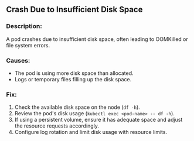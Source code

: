 ## Crash Due to Insufficient Disk Space

### Description:
A pod crashes due to insufficient disk space, often leading to OOMKilled or file system errors.

### Causes:
- The pod is using more disk space than allocated.
- Logs or temporary files filling up the disk space.

### Fix:
1. Check the available disk space on the node (`df -h`).
2. Review the pod's disk usage (`kubectl exec <pod-name> -- df -h`).
3. If using a persistent volume, ensure it has adequate space and adjust the resource requests accordingly.
4. Configure log rotation and limit disk usage with resource limits.
